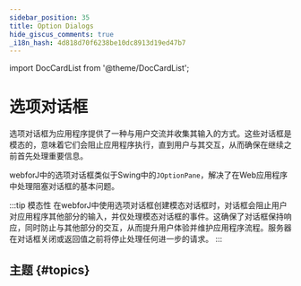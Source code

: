 ```yaml
---
sidebar_position: 35
title: Option Dialogs
hide_giscus_comments: true
_i18n_hash: 4d818d70f6238be10dc8913d19ed47b7
---
```

<!-- vale off -->
import DocCardList from '@theme/DocCardList';

# 选项对话框
<!-- vale on -->

选项对话框为应用程序提供了一种与用户交流并收集其输入的方式。这些对话框是模态的，意味着它们会阻止应用程序执行，直到用户与其交互，从而确保在继续之前首先处理重要信息。

webforJ中的选项对话框类似于Swing中的`JOptionPane`，解决了在Web应用程序中处理阻塞对话框的基本问题。

:::tip 模态性
在webforJ中使用选项对话框创建模态对话框时，对话框会阻止用户对应用程序其他部分的输入，并仅处理模态对话框的事件。这确保了对话框保持响应，同时防止与其他部分的交互，从而提升用户体验并维护应用程序流程。服务器在对话框关闭或返回值之前将停止处理任何进一步的请求。
:::

## 主题 {#topics}

<DocCardList className="topics-section" />
